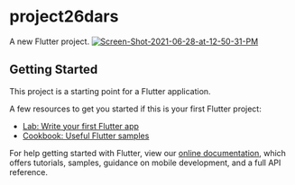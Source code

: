 # project26dars

A new Flutter project.
<a href="https://ibb.co/whsTQKM"><img src="https://i.ibb.co/Xx895zS/Screen-Shot-2021-06-28-at-12-50-31-PM.png" alt="Screen-Shot-2021-06-28-at-12-50-31-PM" border="0"></a>
## Getting Started

This project is a starting point for a Flutter application.

A few resources to get you started if this is your first Flutter project:

- [Lab: Write your first Flutter app](https://flutter.dev/docs/get-started/codelab)
- [Cookbook: Useful Flutter samples](https://flutter.dev/docs/cookbook)

For help getting started with Flutter, view our
[online documentation](https://flutter.dev/docs), which offers tutorials,
samples, guidance on mobile development, and a full API reference.
